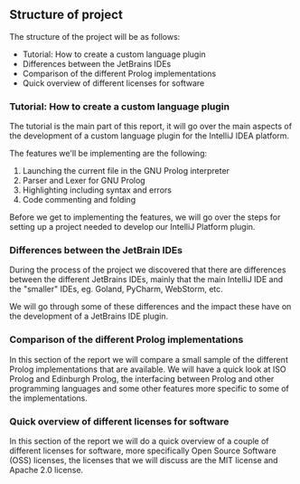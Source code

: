 ## Structure of project

The structure of the project will be as follows:

* Tutorial: How to create a custom language plugin
* Differences between the JetBrains IDEs
* Comparison of the different Prolog implementations
* Quick overview of different licenses for software

### Tutorial: How to create a custom language plugin

The tutorial is the main part of this report, it will go over the main aspects of the development of
a custom language plugin for the IntelliJ IDEA platform.

The features we'll be implementing are the following:

1. Launching the current file in the GNU Prolog interpreter
1. Parser and Lexer for GNU Prolog
1. Highlighting including syntax and errors
1. Code commenting and folding

Before we get to implementing the features, we will go over the steps for setting up a project needed
to develop our IntelliJ Platform plugin.

### Differences between the JetBrain IDEs

During the process of the project we discovered that there are differences between the different
JetBrains IDEs, mainly that the main IntelliJ IDE and the "smaller" IDEs, eg. Goland, PyCharm, WebStorm, etc.

We will go through some of these differences and the impact these have on the development of a
JetBrains IDE plugin.

### Comparison of the different Prolog implementations

In this section of the report we will compare a small sample of the different Prolog implementations
that are available. We will have a quick look at ISO Prolog and Edinburgh Prolog, the
interfacing between Prolog and other programming languages and some other features more specific to
some of the implementations.

### Quick overview of different licenses for software

In this section of the report we will do a quick overview of a couple of different licenses for
software, more specifically Open Source Software (OSS) licenses, the licenses that we will discuss
are the MIT license and Apache 2.0 license.
